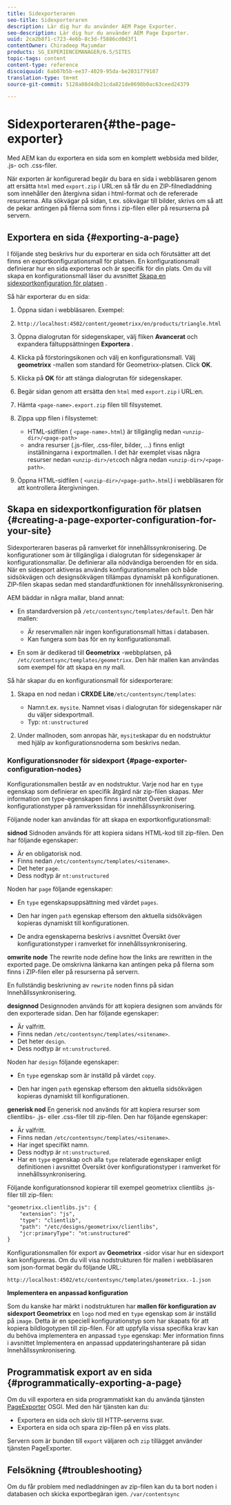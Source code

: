 ```yaml
---
title: Sidexporteraren
seo-title: Sidexporteraren
description: Lär dig hur du använder AEM Page Exporter.
seo-description: Lär dig hur du använder AEM Page Exporter.
uuid: 2ca2b8f1-c723-4e6b-8c3d-f5886cd0d3f1
contentOwner: Chiradeep Majumdar
products: SG_EXPERIENCEMANAGER/6.5/SITES
topic-tags: content
content-type: reference
discoiquuid: 6ab07b5b-ee37-4029-95da-be2031779107
translation-type: tm+mt
source-git-commit: 5128a08d4db21cda821de0698b0ac63ceed24379

---
```



# Sidexporteraren{#the-page-exporter}

Med AEM kan du exportera en sida som en komplett webbsida med bilder, .js- och .css-filer.

När exporten är konfigurerad begär du bara en sida i webbläsaren genom att ersätta `html` med `export.zip` i URL:en så får du en ZIP-filnedladdning som innehåller den återgivna sidan i html-format och de refererade resurserna. Alla sökvägar på sidan, t.ex. sökvägar till bilder, skrivs om så att de pekar antingen på filerna som finns i zip-filen eller på resurserna på servern.

## Exportera en sida {#exporting-a-page}

I följande steg beskrivs hur du exporterar en sida och förutsätter att det finns en exportkonfigurationsmall för platsen. En konfigurationsmall definierar hur en sida exporteras och är specifik för din plats. Om du vill skapa en konfigurationsmall läser du avsnittet [Skapa en sidexportkonfiguration för platsen](#creating-a-page-exporter-configuration-for-your-site) .

Så här exporterar du en sida:

1. Öppna sidan i webbläsaren. Exempel:
1. `http://localhost:4502/content/geometrixx/en/products/triangle.html`
1. Öppna dialogrutan för sidegenskaper, välj fliken **Avancerat** och expandera fältuppsättningen **Exportera** .

1. Klicka på förstoringsikonen och välj en konfigurationsmall. Välj **geometrixx** -mallen som standard för Geometrixx-platsen. Click **OK**.

1. Klicka på **OK** för att stänga dialogrutan för sidegenskaper.
1. Begär sidan genom att ersätta den `html` med `export.zip` i URL:en.

1. Hämta `<page-name>.export.zip` filen till filsystemet.

1. Zippa upp filen i filsystemet:

   * HTML-sidfilen ( `<page-name>.html`) är tillgänglig nedan `<unzip-dir>/<page-path>`
   * andra resurser (.js-filer, .css-filer, bilder, ...) finns enligt inställningarna i exportmallen. I det här exemplet visas några resurser nedan `<unzip-dir>/etc`och några nedan `<unzip-dir>/<page-path>`.

1. Öppna HTML-sidfilen ( `<unzip-dir>/<page-path>.html`) i webbläsaren för att kontrollera återgivningen.

## Skapa en sidexportkonfiguration för platsen {#creating-a-page-exporter-configuration-for-your-site}

Sidexporteraren baseras på ramverket för innehållssynkronisering. De konfigurationer som är tillgängliga i dialogrutan för sidegenskaper är konfigurationsmallar. De definierar alla nödvändiga beroenden för en sida. När en sidexport aktiveras används konfigurationsmallen och både sidsökvägen och designsökvägen tillämpas dynamiskt på konfigurationen. ZIP-filen skapas sedan med standardfunktionen för innehållssynkronisering.

AEM bäddar in några mallar, bland annat:

* En standardversion på `/etc/contentsync/templates/default`. Den här mallen:

   * Är reservmallen när ingen konfigurationsmall hittas i databasen.
   * Kan fungera som bas för en ny konfigurationsmall.

* En som är dedikerad till **Geometrixx** -webbplatsen, på `/etc/contentsync/templates/geometrixx`. Den här mallen kan användas som exempel för att skapa en ny mall.

Så här skapar du en konfigurationsmall för sidexporterare:

1. Skapa en nod nedan i **CRXDE Lite**`/etc/contentsync/templates`:

   * Namn:t.ex. `mysite`. Namnet visas i dialogrutan för sidegenskaper när du väljer sidexportmall.
   * Typ: `nt:unstructured`

1. Under mallnoden, som anropas här, `mysite`skapar du en nodstruktur med hjälp av konfigurationsnoderna som beskrivs nedan.

### Konfigurationsnoder för sidexport {#page-exporter-configuration-nodes}

Konfigurationsmallen består av en nodstruktur. Varje nod har en `type` egenskap som definierar en specifik åtgärd när zip-filen skapas. Mer information om type-egenskapen finns i avsnittet Översikt över konfigurationstyper på ramverkssidan för innehållssynkronisering.

Följande noder kan användas för att skapa en exportkonfigurationsmall:

**sidnod** Sidnoden används för att kopiera sidans HTML-kod till zip-filen. Den har följande egenskaper:

* Är en obligatorisk nod.
* Finns nedan `/etc/contentsync/templates/<sitename>`.
* Det heter `page`.
* Dess nodtyp är `nt:unstructured`

Noden har `page` följande egenskaper:

* En `type` egenskapsuppsättning med värdet `pages`.

* Den har ingen `path` egenskap eftersom den aktuella sidsökvägen kopieras dynamiskt till konfigurationen.

* De andra egenskaperna beskrivs i avsnittet Översikt över konfigurationstyper i ramverket för innehållssynkronisering.

**omwrite node** The rewrite node define how the links are rewritten in the exported page. De omskrivna länkarna kan antingen peka på filerna som finns i ZIP-filen eller på resurserna på servern.

En fullständig beskrivning av `rewrite` noden finns på sidan Innehållssynkronisering.

**designnod** Designnoden används för att kopiera designen som används för den exporterade sidan. Den har följande egenskaper:

* Är valfritt.
* Finns nedan `/etc/contentsync/templates/<sitename>`.
* Det heter `design`.
* Dess nodtyp är `nt:unstructured`.

Noden har `design` följande egenskaper:

* En `type` egenskap som är inställd på värdet `copy`.

* Den har ingen `path` egenskap eftersom den aktuella sidsökvägen kopieras dynamiskt till konfigurationen.

**generisk nod** En generisk nod används för att kopiera resurser som clientlibs- .js- eller .css-filer till zip-filen. Den har följande egenskaper:

* Är valfritt.
* Finns nedan `/etc/contentsync/templates/<sitename>`.
* Har inget specifikt namn.
* Dess nodtyp är `nt:unstructured`.
* Har en `type` egenskap och alla `type` relaterade egenskaper enligt definitionen i avsnittet Översikt över konfigurationstyper i ramverket för innehållssynkronisering.

Följande konfigurationsnod kopierar till exempel geometrixx clientlibs .js-filer till zip-filen:

```xml
"geometrixx.clientlibs.js": {
    "extension": "js",
    "type": "clientlib",
    "path": "/etc/designs/geometrixx/clientlibs",
    "jcr:primaryType": "nt:unstructured"
}
```

Konfigurationsmallen för export av **Geometrixx** -sidor visar hur en sidexport kan konfigureras. Om du vill visa nodstrukturen för mallen i webbläsaren som json-format begär du följande URL:

`http://localhost:4502/etc/contentsync/templates/geometrixx.-1.json`

**Implementera en anpassad konfiguration**

Som du kanske har märkt i nodstrukturen har **mallen för konfiguration av sidexport Geometrixx** en `logo` nod med en `type` egenskap som är inställd på `image`. Detta är en speciell konfigurationstyp som har skapats för att kopiera bildlogotypen till zip-filen. För att uppfylla vissa specifika krav kan du behöva implementera en anpassad `type` egenskap: Mer information finns i avsnittet Implementera en anpassad uppdateringshanterare på sidan Innehållssynkronisering.

## Programmatisk export av en sida {#programmatically-exporting-a-page}

Om du vill exportera en sida programmatiskt kan du använda tjänsten [PageExporter](https://helpx.adobe.com/experience-manager/6-5/sites/developing/using/reference-materials/javadoc/index.html?com/day/cq/wcm/contentsync/PageExporter.html) OSGI. Med den här tjänsten kan du:

* Exportera en sida och skriv till HTTP-serverns svar.
* Exportera en sida och spara zip-filen på en viss plats.

Servern som är bunden till `export` väljaren och `zip` tillägget använder tjänsten PageExporter.

## Felsökning {#troubleshooting}

Om du får problem med nedladdningen av zip-filen kan du ta bort noden i databasen och skicka exportbegäran igen. `/var/contentsync`

